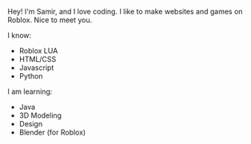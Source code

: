 Hey! I'm Samir, and I love coding. I like to make websites and games on Roblox. Nice to meet you.

I know:
- Roblox LUA
- HTML/CSS
- Javascript
- Python

I am learning:
- Java
- 3D Modeling
- Design
- Blender (for Roblox)
